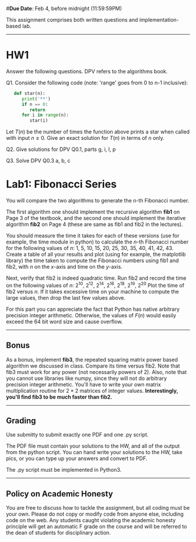 <!--
.. title: HW1
.. slug: algo_hw1
.. date: 2021-01-28 21:20:01 UTC-04:00
.. tags: 
.. category: 
.. link: 
.. description: 
.. has_math: True
.. type: text
-->

#**Due Date**: Feb 4, before midnight (11:59:59PM)

This assignment comprises both written questions and
implementation-based lab.

---

# HW1

Answer the following questions. DPV refers to the algorithms book.

Q1. Consider the following code (note: 'range' goes from 0 to n-1
inclusive):
```python
   def star(n):
      print('**')
      if n == 0: 
         return
      for i in range(n):
         star(i)
```
Let $T(n)$ be the number of times the function above prints a star when
called with input $n \ge 0$. Give an exact solution for $T(n)$ in terms
of $n$ only.

Q2. Give solutions for DPV Q0.1, parts g, i, l, p

Q3. Solve DPV Q0.3 a, b, c


# Lab1: Fibonacci Series


You will compare the two algorithms to generate the $n$-th Fibonacci
number. 

The first algorithm one should implement the recursive algorithm
**fib1** on Page 3 of the textbook, and the second one should implement
the iterative algorithm **fib2** on Page 4 (these are same as fib1 and
fib2 in the lectures).

You should measure the time it takes for each of these versions (use for
example, the time module in python) to calculate the $n$-th Fibonacci
number for the following values of $n$: 1, 5, 10, 15, 20, 25, 30, 35,
40, 41, 42, 43. Create a table of all your results and plot (using for
example, the matplotlib library) the time taken to compute the Fibonacci
numbers using fib1 and fib2, with $n$ on the $x$-axis and time on the
$y$-axis.

Next, verify that fib2 is indeed quadratic time. Run fib2 and record the
time on the following values of $n$: $2^{10}$, $2^{12}$, $2^{14}$,
$2^{16}$, $2^{18}$, $2^{19}$, $2^{20}$ Plot the time of fib2 versus $n$.
If it takes excessive time on your machine to compute the large values,
then drop the last few values above.

For this part you can appreciate the fact that Python has native
arbitrary precision integer arithmetic. Otherwise, the values of $F(n)$
would easily exceed the 64 bit word size and cause overflow.

--- 

## Bonus

As a bonus, implement **fib3**, the repeated squaring matrix
power based algorithm we discussed in class. Compare its time versus
fib2. Note that fib3 must work for any power (not necessarily powers of
2). Also, note that you cannot use libraries like numpy, since they will
not do arbitrary precision integer arithmetic. You'll have to write your
own matrix multiplication routine for $2\times 2$ matrices of integer
values. **Interestingly, you'll find fib3 to be much faster than fib2.**

---

## Grading

Use submitty to submit exactly one PDF and one .py script.

The PDF file must contain your solutions to the HW, and all of the
output from the python script.
You can hand write your solutions to the HW, take pics, or you can type up your answers and convert to PDF.

The .py script must be implemented in Python3. 

---

## Policy on Academic Honesty

You are free to discuss how to tackle the assignment, but all coding
must be your own. Please do not copy or modify code from anyone else,
including code on the web. Any students caught violating the academic
honesty principle will get an automatic F grade on the course and will
be referred to the dean of students for disciplinary action.

